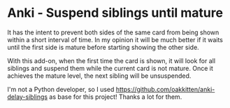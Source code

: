 # Anki - Suspend siblings until mature

It has the intent to prevent both sides of the same card from being shown within a short interval of time. In my opinion it will be much better if it waits until the first side is mature before starting showing the other side. 


With this add-on, when the first time the card is shown, it will look for all siblings and suspend them while the current card is not mature.
Once it achieves the mature level, the next sibling will be unsuspended.

I'm not a Python developer, so I used https://github.com/oakkitten/anki-delay-siblings as base for this project! Thanks a lot for them.